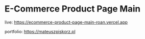 <h1>E-Commerce Product Page Main</h1>

live: https://ecommerce-product-page-main-roan.vercel.app

portfolio: https://mateuszpiskorz.pl
